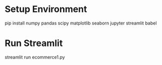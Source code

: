 # Setup Environment
pip install numpy pandas scipy matplotlib seaborn jupyter streamlit babel

# Run Streamlit
streamlit run ecommerce1.py

